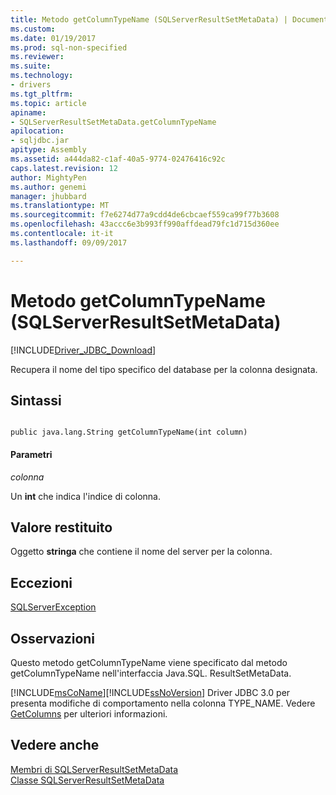 ```yaml
---
title: Metodo getColumnTypeName (SQLServerResultSetMetaData) | Documenti Microsoft
ms.custom: 
ms.date: 01/19/2017
ms.prod: sql-non-specified
ms.reviewer: 
ms.suite: 
ms.technology:
- drivers
ms.tgt_pltfrm: 
ms.topic: article
apiname:
- SQLServerResultSetMetaData.getColumnTypeName
apilocation:
- sqljdbc.jar
apitype: Assembly
ms.assetid: a444da82-c1af-40a5-9774-02476416c92c
caps.latest.revision: 12
author: MightyPen
ms.author: genemi
manager: jhubbard
ms.translationtype: MT
ms.sourcegitcommit: f7e6274d77a9cdd4de6cbcaef559ca99f77b3608
ms.openlocfilehash: 43accc6e3b993ff990affdead79fc1d715d360ee
ms.contentlocale: it-it
ms.lasthandoff: 09/09/2017

---
```

# <a name="getcolumntypename-method-sqlserverresultsetmetadata"></a>Metodo getColumnTypeName (SQLServerResultSetMetaData)
[!INCLUDE[Driver_JDBC_Download](../../../includes/driver_jdbc_download.md)]

  Recupera il nome del tipo specifico del database per la colonna designata.  
  
## <a name="syntax"></a>Sintassi  
  
```  
  
public java.lang.String getColumnTypeName(int column)  
```  
  
#### <a name="parameters"></a>Parametri  
 *colonna*  
  
 Un **int** che indica l'indice di colonna.  
  
## <a name="return-value"></a>Valore restituito  
 Oggetto **stringa** che contiene il nome del server per la colonna.  
  
## <a name="exceptions"></a>Eccezioni  
 [SQLServerException](../../../connect/jdbc/reference/sqlserverexception-class.md)  
  
## <a name="remarks"></a>Osservazioni  
 Questo metodo getColumnTypeName viene specificato dal metodo getColumnTypeName nell'interfaccia Java.SQL. ResultSetMetaData.  
  
 [!INCLUDE[msCoName](../../../includes/msconame_md.md)][!INCLUDE[ssNoVersion](../../../includes/ssnoversion_md.md)] Driver JDBC 3.0 per presenta modifiche di comportamento nella colonna TYPE_NAME. Vedere [GetColumns](../../../connect/jdbc/reference/getcolumns-method-sqlserverdatabasemetadata.md) per ulteriori informazioni.  
  
## <a name="see-also"></a>Vedere anche  
 [Membri di SQLServerResultSetMetaData](../../../connect/jdbc/reference/sqlserverresultsetmetadata-members.md)   
 [Classe SQLServerResultSetMetaData](../../../connect/jdbc/reference/sqlserverresultsetmetadata-class.md)  
  
  

